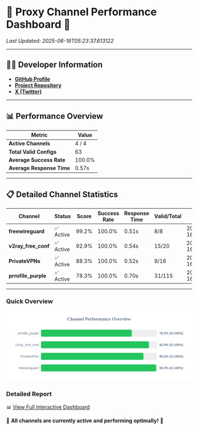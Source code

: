 # 🌟 Proxy Channel Performance Dashboard 🌟

_Last Updated: 2025-06-16T05:23:37.613122_

---

## 👩‍💻 Developer Information

- **[GitHub Profile](https://github.com/4n0nymou3)**  
- **[Project Repository](https://github.com/4n0nymou3/multi-proxy-config-fetcher)**  
- **[X (Twitter)](https://x.com/4n0nymou3)**  

---

## 📊 Performance Overview

| Metric                | Value       |
|-----------------------|-------------|
| **Active Channels**   | 4 / 4       |
| **Total Valid Configs** | 63          |
| **Average Success Rate** | 100.0%      |
| **Average Response Time** | 0.57s       |

---

## 📋 Detailed Channel Statistics

| Channel          | Status     | Score  | Success Rate | Response Time | Valid/Total | Last Success               |
|------------------|------------|--------|--------------|---------------|-------------|----------------------------|
| **freewireguard**  | ✅ Active  | 99.2%  | 100.0% | 0.51s         | 8/8       | 2025-06-16T05:23:37.611410 |
| **v2ray_free_conf**  | ✅ Active  | 92.9%  | 100.0% | 0.54s         | 15/20       | 2025-06-16T05:23:36.520603 |
| **PrivateVPNs**  | ✅ Active  | 88.3%  | 100.0% | 0.52s         | 9/16       | 2025-06-16T05:23:37.072605 |
| **prrofile_purple**  | ✅ Active  | 78.3%  | 100.0% | 0.70s         | 31/115       | 2025-06-16T05:23:35.920915 |

---

### Quick Overview
<div align="center">
  <a href="https://raw.githubusercontent.com/nullluser/NullRepo/refs/heads/main/assets/channel_stats_chart.svg">
    <img src="https://raw.githubusercontent.com/nullluser/NullRepo/refs/heads/main/assets/channel_stats_chart.svg" alt="Source Performance Statistics" width="800">
  </a>
</div>

### Detailed Report
📊 [View Full Interactive Dashboard](https://htmlpreview.github.io/?https://github.com/nullluser/NullRepo/blob/main/assets/performance_report.html)

🎉 **All channels are currently active and performing optimally!** 🎉
